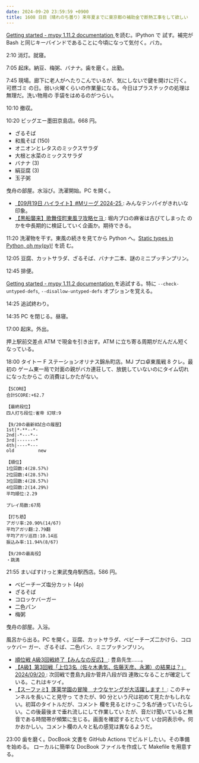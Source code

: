 ```yaml
---
date: 2024-09-20 23:59:59 +0900
title: 1608 日目（晴れのち曇り）来年夏までに東京都の補助金で断熱工事をして欲しい
---
```


[Getting started - mypy 1.11.2 documentation
](https://mypy.readthedocs.io/en/stable/getting_started.html) を読む。IPython で
試す。補完が Bash と同じキーバインドであることに今頃になって気付く。バカ。

2:10 消灯。就寝。

7:05 起床。納豆、梅粥、バナナ。歯を磨く。出勤。

7:45 現場。廊下に老人がへたりこんでいるが、気にしないで鍵を開けに行く。可燃ゴミ
の日。弱い火曜くらいの作業量になる。今日はプラスチックの処理は無理だ。洗い物用の
手袋をはめるのがつらい。

10:10 撤収。

10:20 ビッグエー墨田京島店。668 円。

* ざるそば
* 和風そば (150)
* オニオンとレタスのミックスサラダ
* 大根と水菜のミックスサラダ
* バナナ (3)
* 絹豆腐 (3)
* 玉子粥

曳舟の部屋。水浴び。洗濯開始。PC を開く。

* [【09月19日 ハイライト】#Mリーグ 2024-25
  ](https://www.youtube.com/watch?v=23KZQlWYZ_s): みんなテンパイがきれいな印象。
* [【黒船襲来】歌舞伎町東風ヲ攻略セヨ
  ](https://www.youtube.com/watch?v=IqERwRQXIio): 堀内プロの麻雀は古びてしまった
  のかを中長期的に検証していく企画か。期待できる。

11:20 洗濯物を干す。東風の続きを見てから Python へ。[Static types in Python, oh
my(py)!](https://blog.zulip.com/2016/10/13/static-types-in-python-oh-mypy/) を読
む。

12:05 豆腐、カットサラダ、ざるそば、バナナ二本、謎のミニプッチンプリン。

12:45 排便。

[Getting started - mypy 1.11.2 documentation
](https://mypy.readthedocs.io/en/stable/getting_started.html) を追試する。特に
`--check-untyped-defs`, `--disallow-untyped-defs` オプションを覚える。

14:25 追試終わり。

14:35 PC を閉じる。昼寝。

17:00 起床。外出。

押上駅前交差点 ATM で現金を引き出す。ATM に立ち寄る周期がだんだん短くなっている。

18:00 タイトー F ステーションオリナス錦糸町店。MJ プロ卓東風戦 8 クレ。最初の
ゲーム東一局で対面の親がバカ連荘して、放銃していないのにタイム切れになったからこ
の消費はしかたがない。

```text
【SCORE】
合計SCORE:+62.7

【最終段位】
四人打ち段位:雀帝 幻球:9

【9/20の最新8試合の履歴】
1st|*-**--*-
2nd|-*---*--
3rd|-------*
4th|----*---
old         new

【順位】
1位回数:4(28.57%)
2位回数:4(28.57%)
3位回数:4(28.57%)
4位回数:2(14.29%)
平均順位:2.29

プレイ局数:67局

【打ち筋】
アガリ率:20.90%(14/67)
平均アガリ翻:2.79翻
平均アガリ巡目:10.14巡
振込み率:11.94%(8/67)

【9/20の最高役】
・跳満
```

21:55 まいばすけっと東武曳舟駅西店。586 円。

* ベビーチーズ塩分カット (4p)
* ざるそば
* コロッケバーガー
* 二色パン
* 梅粥

曳舟の部屋。入浴。

風呂から出る。PC を開く。豆腐、カットサラダ、ベビーチーズ二かけら、コロッケバー
ガー、ざるそば、二色パン、ミニプッチンプリン。

* [順位戦 A級3回戦終了【みんなの反応】
  ](https://www.youtube.com/watch?v=Lzwq_mz0QFQ): 豊島先生……。
* [【A級】第3回戦「上位3名（佐々木勇気、佐藤天彦、永瀬）の結果は？」2024/09/20
  ](https://www.youtube.com/watch?v=y5Mm7QP2YkU): 次回戦で豊島九段か菅井八段が四
  連敗になることが確定している。これはキツイ。
* [【スーファミ】蓬莱学園の冒険　ナウなヤングが大活躍します！
  ](https://www.youtube.com/watch?v=ROoYV8gK3Uo): このチャンネルを長いこと見守っ
  てきたが、90 分という尺は初めて見たかもしれない。初耳のタイトルだが、コメント
  欄を見るとけっこう名が通っていたらしい。この後最後まで垂れ流しにして作業してい
  たが、音だけ聞いていると無音である時間帯が頻繁に生じる。画面を確認するとたいて
  い台詞表示中。何かおかしい。コメント欄の人々と私の感覚は異なるようだ。

23:00 歯を磨く。DocBook 文書を GitHub Actions でビルドしたい。その準備を始める。
ローカルに簡単な DocBook ファイルを作成して Makefile を用意する。
